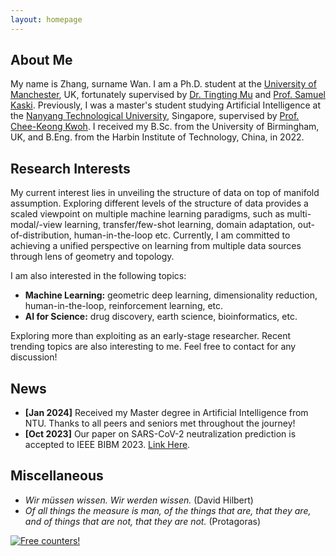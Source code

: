 ```yaml
---
layout: homepage
---
```


## About Me

My name is Zhang, surname Wan. I am a Ph.D. student at the [University of Manchester](https://www.manchester.ac.uk/), UK, fortunately supervised by [Dr. Tingting Mu](https://personalpages.manchester.ac.uk/staff/tingting.mu/Site/About_Me.html) and [Prof. Samuel Kaski](https://kaski-lab.com/). Previously, I was a master's student studying Artificial Intelligence at the [Nanyang Technological University](https://www.ntu.edu.sg/), Singapore, supervised by [Prof. Chee-Keong Kwoh](https://personal.ntu.edu.sg/asckkwoh/). I received my B.Sc. from the University of Birmingham, UK, and B.Eng. from the Harbin Institute of Technology, China, in 2022. 

## Research Interests

My current interest lies in unveiling the structure of data on top of manifold assumption. Exploring different levels of the structure of data provides a scaled viewpoint on multiple machine learning paradigms, such as multi-modal/-view learning, transfer/few-shot learning, domain adaptation, out-of-distribution, human-in-the-loop etc. Currently, I am committed to achieving a unified perspective on learning from multiple data sources through lens of geometry and topology.

I am also interested in the following topics:
- **Machine Learning:** geometric deep learning, dimensionality reduction, human-in-the-loop, reinforcement learning, etc.
- **AI for Science:** drug discovery, earth science, bioinformatics, etc.

Exploring more than exploiting as an early-stage researcher. Recent trending topics are also interesting to me. Feel free to contact for any discussion!

## News

- **[Jan 2024]** Received my Master degree in Artificial Intelligence from NTU. Thanks to all peers and seniors met throughout the journey!
- **[Oct 2023]** Our paper on SARS-CoV-2 neutralization prediction is accepted to IEEE BIBM 2023. [Link Here](https://ieeexplore.ieee.org/abstract/document/10386059/).

## Miscellaneous

- _Wir müssen wissen. Wir werden wissen._ (David Hilbert)
- _Of all things the measure is man, of the things that are, that they are, and of things that are not, that they are not._ (Protagoras)

<!-- {% include_relative _includes/publications.md %} -->

<!-- {% include_relative _includes/services.md %} -->


<a href="https://info.flagcounter.com/g6Vp"><img src="https://s01.flagcounter.com/count2/g6Vp/bg_FFFFFF/txt_000000/border_CCCCCC/columns_2/maxflags_10/viewers_0/labels_0/pageviews_0/flags_0/percent_0/" alt="Free counters!" border="0"></a>

<!-- <script type="text/javascript" src="//rf.revolvermaps.com/0/0/8.js?i=5f0l9k76xav&amp;m=0&amp;c=ff0000&amp;cr1=ffffff&amp;f=arial&amp;l=33" async="async"></script> -->
